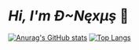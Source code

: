 # ***Hi, I'm Ð~Nęxμş*** 👋


[![Anurag's GitHub stats](https://github-readme-stats.vercel.app/api?username=D-Nexus&show_icons=true&theme=tokyonight&count_private=true)](https://github.com/anuraghazra/github-readme-stats)
[![Top Langs](https://github-readme-stats.vercel.app/api/top-langs/?username=D-Nexus&layout=compact&theme=tokyonight)](https://github.com/anuraghazra/github-readme-stats)


